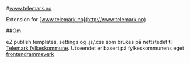 #www.telemark.no

Extension for [www.telemark.no](http://www.telemark.no)

##Om

eZ publish templates, settings og .js/.css som brukes på nettstedet til [Telemark fylkeskommune](http://www.telemark.no).
Utseendet er basert på fylkeskommunens eget [frontendrammeverk](https://github.com/telemark/websider-malverk)